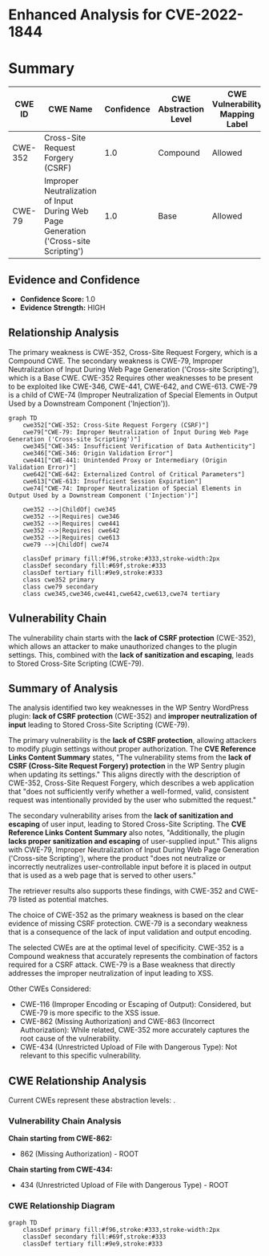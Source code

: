 # Enhanced Analysis for CVE-2022-1844

# Summary
| CWE ID | CWE Name | Confidence | CWE Abstraction Level | CWE Vulnerability Mapping Label | CWE-Vulnerability Mapping Notes |
|---|---|---|---|---|---|
| CWE-352 | Cross-Site Request Forgery (CSRF) | 1.0 | Compound | Allowed | Primary CWE |
| CWE-79 | Improper Neutralization of Input During Web Page Generation ('Cross-site Scripting') | 1.0 | Base | Allowed | Secondary CWE |

## Evidence and Confidence

*   **Confidence Score:** 1.0
*   **Evidence Strength:** HIGH

## Relationship Analysis
The primary weakness is CWE-352, Cross-Site Request Forgery, which is a Compound CWE. The secondary weakness is CWE-79, Improper Neutralization of Input During Web Page Generation ('Cross-site Scripting'), which is a Base CWE. CWE-352 Requires other weaknesses to be present to be exploited like CWE-346, CWE-441, CWE-642, and CWE-613. CWE-79 is a child of CWE-74 (Improper Neutralization of Special Elements in Output Used by a Downstream Component ('Injection')).

```mermaid
graph TD
    cwe352["CWE-352: Cross-Site Request Forgery (CSRF)"]
    cwe79["CWE-79: Improper Neutralization of Input During Web Page Generation ('Cross-site Scripting')"]
    cwe345["CWE-345: Insufficient Verification of Data Authenticity"]
    cwe346["CWE-346: Origin Validation Error"]
    cwe441["CWE-441: Unintended Proxy or Intermediary (Origin Validation Error)"]
    cwe642["CWE-642: Externalized Control of Critical Parameters"]
    cwe613["CWE-613: Insufficient Session Expiration"]
    cwe74["CWE-74: Improper Neutralization of Special Elements in Output Used by a Downstream Component ('Injection')"]

    cwe352 -->|ChildOf| cwe345
    cwe352 -->|Requires| cwe346
    cwe352 -->|Requires| cwe441
    cwe352 -->|Requires| cwe642
    cwe352 -->|Requires| cwe613
    cwe79 -->|ChildOf| cwe74

    classDef primary fill:#f96,stroke:#333,stroke-width:2px
    classDef secondary fill:#69f,stroke:#333
    classDef tertiary fill:#9e9,stroke:#333
    class cwe352 primary
    class cwe79 secondary
    class cwe345,cwe346,cwe441,cwe642,cwe613,cwe74 tertiary
```

## Vulnerability Chain
The vulnerability chain starts with the **lack of CSRF protection** (CWE-352), which allows an attacker to make unauthorized changes to the plugin settings. This, combined with the **lack of sanitization and escaping**, leads to Stored Cross-Site Scripting (CWE-79).

## Summary of Analysis
The analysis identified two key weaknesses in the WP Sentry WordPress plugin: **lack of CSRF protection** (CWE-352) and **improper neutralization of input** leading to Stored Cross-Site Scripting (CWE-79).

The primary vulnerability is the **lack of CSRF protection**, allowing attackers to modify plugin settings without proper authorization. The **CVE Reference Links Content Summary** states, "The vulnerability stems from the **lack of CSRF (Cross-Site Request Forgery) protection** in the WP Sentry plugin when updating its settings." This aligns directly with the description of CWE-352, Cross-Site Request Forgery, which describes a web application that "does not sufficiently verify whether a well-formed, valid, consistent request was intentionally provided by the user who submitted the request."

The secondary vulnerability arises from the **lack of sanitization and escaping** of user input, leading to Stored Cross-Site Scripting. The **CVE Reference Links Content Summary** also notes, "Additionally, the plugin **lacks proper sanitization and escaping** of user-supplied input." This aligns with CWE-79, Improper Neutralization of Input During Web Page Generation ('Cross-site Scripting'), where the product "does not neutralize or incorrectly neutralizes user-controllable input before it is placed in output that is used as a web page that is served to other users."

The retriever results also supports these findings, with CWE-352 and CWE-79 listed as potential matches.

The choice of CWE-352 as the primary weakness is based on the clear evidence of missing CSRF protection. CWE-79 is a secondary weakness that is a consequence of the lack of input validation and output encoding.

The selected CWEs are at the optimal level of specificity. CWE-352 is a Compound weakness that accurately represents the combination of factors required for a CSRF attack. CWE-79 is a Base weakness that directly addresses the improper neutralization of input leading to XSS.

Other CWEs Considered:
- CWE-116 (Improper Encoding or Escaping of Output): Considered, but CWE-79 is more specific to the XSS issue.
- CWE-862 (Missing Authorization) and CWE-863 (Incorrect Authorization): While related, CWE-352 more accurately captures the root cause of the vulnerability.
- CWE-434 (Unrestricted Upload of File with Dangerous Type): Not relevant to this specific vulnerability.


## CWE Relationship Analysis

Current CWEs represent these abstraction levels: .


### Vulnerability Chain Analysis

**Chain starting from CWE-862:**
- 862 (Missing Authorization) - ROOT


**Chain starting from CWE-434:**
- 434 (Unrestricted Upload of File with Dangerous Type) - ROOT



### CWE Relationship Diagram

```mermaid
graph TD
    classDef primary fill:#f96,stroke:#333,stroke-width:2px
    classDef secondary fill:#69f,stroke:#333
    classDef tertiary fill:#9e9,stroke:#333
```
